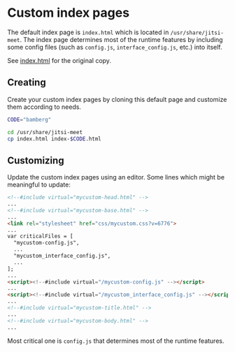 # Custom index pages

The default index page is `index.html` which is located in
`/usr/share/jitsi-meet`. The index page determines most of the runtime features
by including some config files (such as `config.js`, `interface_config.js`,
etc.) into itself.

See [index.html](https://github.com/jitsi/jitsi-meet/blob/master/index.html) for
the original copy.

## Creating

Create your custom index pages by cloning this default page and customize them
according to needs.

```bash
CODE="bamberg"

cd /usr/share/jitsi-meet
cp index.html index-$CODE.html
```

## Customizing

Update the custom index pages using an editor. Some lines which might be
meaningful to update:

```html
<!--#include virtual="mycustom-head.html" -->
...
<!--#include virtual="mycustom-base.html" -->
...
<link rel="stylesheet" href="css/mycustom.css?v=6776">
...
var criticalFiles = [
  "mycustom-config.js",
  ...
  "mycustom_interface_config.js",
  ...
];
...
<script><!--#include virtual="/mycustom-config.js" --></script>
...
<script><!--#include virtual="/mycustom_interface_config.js" --></script>
...
<!--#include virtual="mycustom-title.html" -->
...
<!--#include virtual="mycustom-body.html" -->
...
```

Most critical one is `config.js` that determines most of the runtime features.
